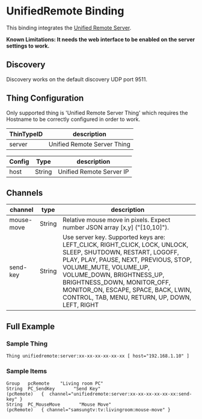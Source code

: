 # UnifiedRemote Binding

This binding integrates the [Unified Remote Server](https://www.unifiedremote.com/).

<b>Known Limitations: It needs the web interface to be enabled on the server settings to work.</b>

## Discovery

Discovery works on the default discovery UDP port 9511.

## Thing Configuration

Only supported thing is 'Unified Remote Server Thing' which requires the Hostname to be correctly configured in order to work.

| ThinTypeID   | description                  |
|----------|------------------------------|
| server | Unified Remote Server Thing |


| Config   |  Type  | description                  |
|----------|----------|------------------------------|
| host | String | Unified Remote Server IP  |



## Channels


| channel  | type   | description                  |
|----------|--------|------------------------------|
| mouse-move  | String | Relative mouse move in pixels. Expect number JSON array [x,y] ("[10,10]").   |
| send-key  | String | Use server key. Supported keys are: LEFT_CLICK, RIGHT_CLICK, LOCK, UNLOCK, SLEEP, SHUTDOWN, RESTART, LOGOFF, PLAY, PLAY, PAUSE, NEXT, PREVIOUS, STOP, VOLUME_MUTE, VOLUME_UP, VOLUME_DOWN, BRIGHTNESS_UP, BRIGHTNESS_DOWN, MONITOR_OFF, MONITOR_ON, ESCAPE, SPACE, BACK, LWIN, CONTROL, TAB, MENU, RETURN, UP, DOWN, LEFT, RIGHT |


## Full Example

### Sample Thing

```
Thing unifiedremote:server:xx-xx-xx-xx-xx-xx [ host="192.168.1.10" ]
```

### Sample Items

```
Group   pcRemote    "Living room PC"
String  PC_SendKey       "Send Key"                            (pcRemote)   {  channel="unifiedremote:server:xx-xx-xx-xx-xx-xx:send-key" }
String  PC_MouseMove       "Mouse Move"                            (pcRemote)   { channel="samsungtv:tv:livingroom:mouse-move" }
```
